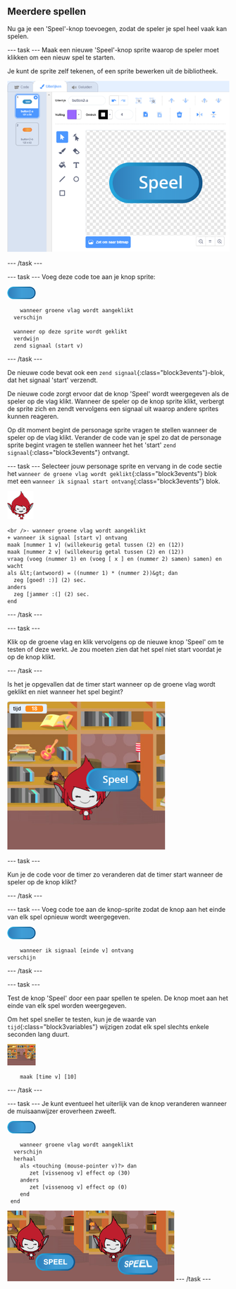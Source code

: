 ## Meerdere spellen

Nu ga je een 'Speel'-knop toevoegen, zodat de speler je spel heel vaak kan spelen.

--- task --- Maak een nieuwe 'Speel'-knop sprite waarop de speler moet klikken om een nieuw spel te starten.

Je kunt de sprite zelf tekenen, of een sprite bewerken uit de bibliotheek.

![Afbeelding van de speel-knop](images/brain-play.png)

--- /task ---

--- task --- Voeg deze code toe aan je knop sprite:

![Knop-sprite](images/button-sprite.png)

```blocks3
    wanneer groene vlag wordt aangeklikt
  verschijn

  wanneer op deze sprite wordt geklikt
  verdwijn
  zend signaal (start v)
```

--- /task ---

De nieuwe code bevat ook een `zend signaal`{:class="block3events"}-blok, dat het signaal 'start' verzendt.

De nieuwe code zorgt ervoor dat de knop 'Speel' wordt weergegeven als de speler op de vlag klikt. Wanneer de speler op de knop sprite klikt, verbergt de sprite zich en zendt vervolgens een signaal uit waarop andere sprites kunnen reageren.

Op dit moment begint de personage sprite vragen te stellen wanneer de speler op de vlag klikt. Verander de code van je spel zo dat de personage sprite begint vragen te stellen wanneer het het 'start' `zend signaal`{:class="block3events"} ontvangt.

--- task --- Selecteer jouw personage sprite en vervang in de code sectie het `wanneer de groene vlag wordt geklikt`{:class="block3events"} blok met een `wanneer ik signaal start ontvang`{:class="block3events"} blok.

![Personage-sprite](images/giga-sprite.png)

```blocks3
<br />- wanneer groene vlag wordt aangeklikt
+ wanneer ik signaal [start v] ontvang
maak [nummer 1 v] (willekeurig getal tussen (2) en (12))
maak [nummer 2 v] (willekeurig getal tussen (2) en (12))
vraag (voeg (nummer 1) en (voeg [ x ] en (nummer 2) samen) samen) en wacht
als &lt;(antwoord) = ((nummer 1) * (nummer 2))&gt; dan 
  zeg [goed! :)] (2) sec.
anders
  zeg [jammer :(] (2) sec.
end
```

--- /task ---

--- task ---

Klik op de groene vlag en klik vervolgens op de nieuwe knop 'Speel' om te testen of deze werkt. Je zou moeten zien dat het spel niet start voordat je op de knop klikt.

--- /task ---

Is het je opgevallen dat de timer start wanneer op de groene vlag wordt geklikt en niet wanneer het spel begint?

![Timer is gestart](images/brain-timer-bug.png)

--- task ---

Kun je de code voor de timer zo veranderen dat de timer start wanneer de speler op de knop klikt?

--- /task ---

--- task --- Voeg code toe aan de knop-sprite zodat de knop aan het einde van elk spel opnieuw wordt weergegeven.

![Knop-sprite](images/button-sprite.png)

```blocks3
    wanneer ik signaal [einde v] ontvang
verschijn
```

--- /task ---

--- task ---

Test de knop 'Speel' door een paar spellen te spelen. De knop moet aan het einde van elk spel worden weergegeven.

Om het spel sneller te testen, kun je de waarde van `tijd`{:class="block3variables"} wijzigen zodat elk spel slechts enkele seconden lang duurt.

![Speelveld](images/stage-sprite.png)

```blocks3
    maak [time v] [10]
```

--- /task ---

--- task --- Je kunt eventueel het uiterlijk van de knop veranderen wanneer de muisaanwijzer eroverheen zweeft.

![Drukknop](images/button-sprite.png)

```blocks3
    wanneer groene vlag wordt aangeklikt
  verschijn
  herhaal
    als <touching (mouse-pointer v)?> dan
       zet [vissenoog v] effect op (30)
    anders
       zet [vissenoog v] effect op (0)
    end
 end
```

![screenshot](images/brain-fisheye.png) --- /task ---